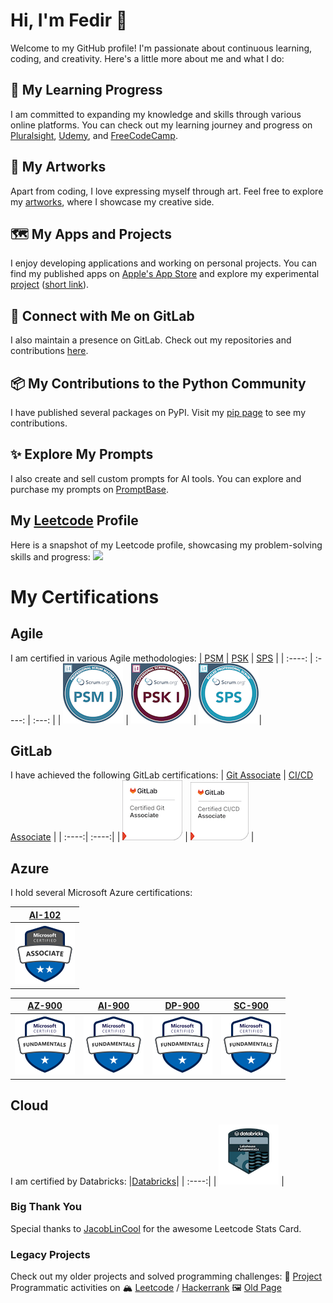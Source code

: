 # Hi, I'm Fedir 👋

Welcome to my GitHub profile! I'm passionate about continuous learning, coding, and creativity. Here's a little more about me and what I do:

## 🎯 My Learning Progress
I am committed to expanding my knowledge and skills through various online platforms. You can check out my learning journey and progress on [Pluralsight](https://app.pluralsight.com/profile/fedir-tymoshchuk), [Udemy](https://www.udemy.com/user/fedir-tymoshchuk/), and [FreeCodeCamp](https://www.freecodecamp.org/FedirT).

## 🎨 My Artworks
Apart from coding, I love expressing myself through art. Feel free to explore my [artworks](https://ftymoshchuk.gitlab.io/art-page/public/), where I showcase my creative side.

## 🗺️ My Apps and Projects
I enjoy developing applications and working on personal projects. You can find my published apps on [Apple's App Store](https://apps.apple.com/us/developer/fedir-tymoshchuk/id1527457002) and explore my experimental [project](https://experimental-python-nature.azurewebsites.net) ([short link](https://shorturl.at/y5LmM)).

## 🦊 Connect with Me on GitLab
I also maintain a presence on GitLab. Check out my repositories and contributions [here](https://gitlab.com/ftymoshchuk).

## 📦 My Contributions to the Python Community
I have published several packages on PyPI. Visit my [pip page](https://pypi.org/user/fedirek/) to see my contributions.

## ✨ Explore My Prompts
I also create and sell custom prompts for AI tools. You can explore and purchase my prompts on [PromptBase](https://promptbase.com/profile/felinecanvas).

## My [Leetcode](https://leetcode.com/u/fedirek/) Profile
Here is a snapshot of my Leetcode profile, showcasing my problem-solving skills and progress:
![](https://leetcard.jacoblin.cool/fedirek?ext=heatmap)

# My Certifications

## Agile
I am certified in various Agile methodologies:
| [PSM](https://www.credly.com/badges/afe10666-81f1-46b0-9dcb-6ea7f93c656b/public_url) | [PSK](https://www.credly.com/badges/944ee8d5-6994-492d-9a23-732cca9918e4/public_url) | [SPS](https://www.credly.com/badges/6ee7570d-37e8-42c7-8494-3eb525d1c4b3/public_url) |
| :----: | :----: | :---: |
| ![PSM](assets/agile/professional-scrum-master-i-psm-i.png) | ![PSK](assets/agile/professional-scrum-with-kanban-i-psk-i.png) | ![SPS](assets/agile/scaled-professional-scrum-sps.png)|

## GitLab
I have achieved the following GitLab certifications:
| [Git Associate](https://www.credly.com/badges/d0aa978a-44ba-4bd5-91d5-a43469ef3d2a/public_url) | [CI/CD Associate](https://www.credly.com/badges/5b6236a2-2159-4417-b20f-96363e0aa212/public_url) |
| :----:| :----:|
| ![Git Associate](assets/gitlab/gitlab-certified-git-associate.png) | ![CI/CD Associate](assets/gitlab/gitlab-certified-ci-cd-associate.png) |

## Azure
I hold several Microsoft Azure certifications:


|[AI-102](https://learn.microsoft.com/en-gb/users/fedirtymoshchuk-3741/credentials/certification/azure-ai-engineer) |
| :----:|
| ![AI-102](assets/converted_badge.png)|

|[AZ-900](https://learn.microsoft.com/api/credentials/share/en-us/FedirTymoshchuk-3741/85E19DD8E6E0C0E2?sharingId=98FBD8F94B8F8437)| [AI-900](https://learn.microsoft.com/api/credentials/share/en-us/FedirTymoshchuk-3741/25B9AFA440DD838A?sharingId=98FBD8F94B8F8437) | [DP-900](https://learn.microsoft.com/api/credentials/share/en-us/FedirTymoshchuk-3741/EA77A7D2A86E9ACB?sharingId=98FBD8F94B8F8437) | [SC-900](https://learn.microsoft.com/api/credentials/share/en-us/FedirTymoshchuk-3741/2C32EDE76F871C6B?sharingId=98FBD8F94B8F8437)
| :----:| :----:| :----:| :----:|
| ![SC-900](assets/microsoft-certified-fundamentals-badge-2.png)| ![AI-900](assets/microsoft-certified-fundamentals-badge-2.png) | ![DP-900](assets/microsoft-certified-fundamentals-badge-2.png) | ![SC-900](assets/microsoft-certified-fundamentals-badge-2.png) |

## Cloud
I am certified by Databricks:
|[Databricks](https://credentials.databricks.com/a7078afe-28b3-4a25-b37e-5f78a08e74b3)|
| :----:|
| ![Databricks](assets/6eb0dae3-fbb1-4e2f-b969-4eeba67591cc.png) |

### Big Thank You
Special thanks to [JacobLinCool](https://github.com/JacobLinCool/LeetCode-Stats-Card) for the awesome Leetcode Stats Card.

### Legacy Projects
Check out my older projects and solved programming challenges:
🐝 [Project](https://the-green-ways.gitlab.io/swollen/index.html)
Programmatic activities on 🏔 [Leetcode](https://leetcode.com/fedirek/) / [Hackerrank](https://www.hackerrank.com/ftymoshchuk)
🖼 [Old Page](https://tymoshchuk.weebly.com/)
